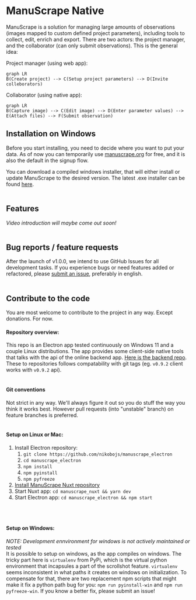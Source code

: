 # ManuScrape Native
ManuScrape is a solution for managing large amounts of observations (images mapped to custom defined project parameters), including tools to collect, edit, enrich and export. There are two actors: the project manager, and the collaborator (can only submit observations). This is the general idea:

Project manager (using web app):
```mermaid
graph LR
B(Create project) --> C(Setup project parameters) --> D(Invite colleborators)
```

Collaborator (using native app):
```mermaid
graph LR
B(Capture image) --> C(Edit image) --> D(Enter parameter values) --> E(Attach files) --> F(Submit observation)
```

## Installation on Windows
Before you start installing, you need to decide where you want to put your data. As of now you can temporarily use [manuscrape.org](https://manuscrape.org) for free, and it is also the default in the signup flow.

You can download a compiled windows installer, that will either install or update ManuScrape to the desired version. The latest .exe installer can be found [here](https://github.com/nikobojs/manuscrape_electron/releases).
<br />
<br />

## Features
_Video introduction will maybe come out soon!_
<br />
<br />

## Bug reports / feature requests
After the launch of v1.0.0, we intend to use GitHub Issues for all development tasks. If you experience bugs or need features added or refactored, please [submit an issue](https://github.com/nikobojs/manuscrape_electron/issues), preferably in english.
<br />
<br />

## Contribute to the code
You are most welcome to contribute to the project in any way. Except donations. For now.

#### Repository overview:
This repo is an Electron app tested continuously on Windows 11 and a couple Linux distributions. The app provides some client-side native tools that talks with the api of the online backend app. [Here is the backend repo](https://github.com/nikobojs/manuscrape_nuxt). These to repositories follows compatability with git tags (eg. `v0.9.2` client works with `v0.9.2` api).
<br />
<br />

#### Git conventions
Not strict in any way. We'll always figure it out so you do stuff the way you think it works best. However pull requests (into "unstable" branch) on feature branches is preferred.
<br />
<br />

#### Setup on Linux or Mac:
1. Install Electron repository:
	1. `git clone https://github.com/nikobojs/manuscrape_electron`
	2. `cd manuscrape_electron`
	3. `npm install`
	4. `npm pyinstall`
	5. `npm pyfreeze`
2. [Install ManuScrape Nuxt repository](https://github.com/nikobojs/manuscrape_nuxt)
5. Start Nuxt app: `cd manuscrape_nuxt && yarn dev`
6. Start Electron app: `cd manuscrape_electron && npm start`
<br />
<br />

#### Setup on Windows:
_NOTE: Development ennvironment for windows is not actively maintained or tested_  
It is possible to setup on windows, as the app compiles on windows. The tricky part here is `virtualenv` from PyPi, which is the virtual python environment that incapsules a part of the scrollshot feature. `virtualenv` seems inconsistent in what paths it creates on windows on initialization. To compensate for that, there are two replacement npm scripts that might make it fix a python path bug for you: `npm run pyinstall-win` and `npm run pyfreeze-win`. If you know a better fix, please submit an issue!